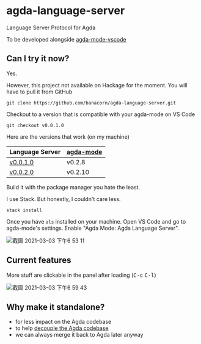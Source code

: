 # agda-language-server

Language Server Protocol for Agda

To be developed alongside [agda-mode-vscode](https://github.com/banacorn/agda-mode-vscode)

## Can I try it now?

Yes.

However, this project not available on Hackage for the moment.
You will have to pull it from GitHub

```
git clone https://github.com/banacorn/agda-language-server.git
```

Checkout to a version that is compatible with your agda-mode on VS Code

```
git checkout v0.0.1.0
```

Here are the versions that work (on my machine)

| Language Server | [agda-mode](https://marketplace.visualstudio.com/items?itemName=banacorn.agda-mode) |
| --------------- | ------------- |
| [v0.0.1.0](https://github.com/banacorn/agda-language-server/releases/tag/v0.0.1.0)        | v0.2.8 |
| [v0.0.2.0](https://github.com/banacorn/agda-language-server/releases/tag/v0.0.2.0)        | v0.2.10 |


Build it with the package manager you hate the least. 

I use Stack. But honestly, I couldn't care less.

```
stack install
```

Once you have `als` installed on your machine. Open VS Code and go to agda-mode's settings. Enable "Agda Mode: Agda Language Server".

![截圖 2021-03-03 下午6 53 11](https://user-images.githubusercontent.com/797844/109795292-b709cc80-7c51-11eb-909d-982f647bd282.png)

## Current features

More stuff are clickable in the panel after loading (<kbd>C-c</kbd> <kbd>C-l</kbd>)

![截圖 2021-03-03 下午6 59 43](https://user-images.githubusercontent.com/797844/109796026-a017aa00-7c52-11eb-9e03-d21bca12e603.png)


## Why make it standalone?

* for less impact on the Agda codebase
* to help [decouple the Agda codebase](https://github.com/agda/agda/projects/5)
* we can always merge it back to Agda later anyway
